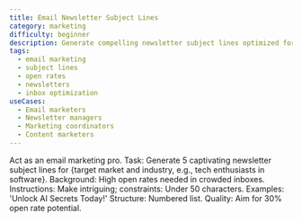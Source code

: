 ```yaml
---
title: Email Newsletter Subject Lines
category: marketing
difficulty: beginner
description: Generate compelling newsletter subject lines optimized for high open rates in competitive inbox environments with character limits.
tags:
  - email marketing
  - subject lines
  - open rates
  - newsletters
  - inbox optimization
useCases:
  - Email marketers
  - Newsletter managers
  - Marketing coordinators
  - Content marketers
---
```


Act as an email marketing pro. Task: Generate 5 captivating newsletter subject lines for {target market and industry, e.g., tech enthusiasts in software}. Background: High open rates needed in crowded inboxes. Instructions: Make intriguing; constraints: Under 50 characters. Examples: 'Unlock AI Secrets Today!' Structure: Numbered list. Quality: Aim for 30% open rate potential.
